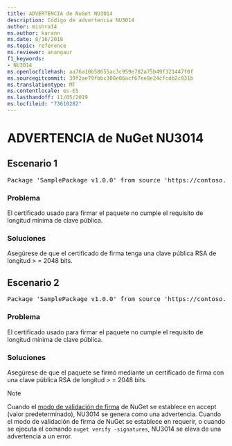 ```yaml
---
title: ADVERTENCIA de NuGet NU3014
description: Código de advertencia NU3014
author: mishra14
ms.author: karann
ms.date: 8/16/2018
ms.topic: reference
ms.reviewer: anangaur
f1_keywords:
- NU3014
ms.openlocfilehash: aa76a10b58655ac3c959e782a75b49f321447f0f
ms.sourcegitcommit: 39f2ae79fbbc308e06acf67ee8e24cfcdb2c831b
ms.translationtype: MT
ms.contentlocale: es-ES
ms.lasthandoff: 11/05/2019
ms.locfileid: "73610282"
---
```

# <a name="nuget-warning-nu3014"></a>ADVERTENCIA de NuGet NU3014

## <a name="scenario-1"></a>Escenario 1

<pre>Package 'SamplePackage v1.0.0' from source 'https://contoso.com/index.json': The signing certificate does not meet a minimum public key length requirement.</pre>

### <a name="issue"></a>Problema

El certificado usado para firmar el paquete no cumple el requisito de longitud mínima de clave pública.


### <a name="solution"></a>Soluciones

Asegúrese de que el certificado de firma tenga una clave pública RSA de longitud > = 2048 bits.



## <a name="scenario-2"></a>Escenario 2

<pre>Package 'SamplePackage v1.0.0' from source 'https://contoso.com/index.json': The primary signature's certificate does not meet a minimum public key length requirement.</pre>

### <a name="issue"></a>Problema

El certificado usado para firmar el paquete no cumple el requisito de longitud mínima de clave pública.


### <a name="solution"></a>Soluciones

Asegúrese de que el paquete se firmó mediante un certificado de firma con una clave pública RSA de longitud > = 2048 bits.


> [!Note]
> Cuando el [modo de validación de firma](https://docs.microsoft.com/nuget/consume-packages/installing-signed-packages#configure-package-signature-requirements) de NuGet se establece en accept (valor predeterminado), NU3014 se genera como una advertencia. Cuando el modo de validación de firma de NuGet se establece en requerir, o cuando se ejecuta el comando `nuget verify -signatures`, NU3014 se eleva de una advertencia a un error. 
